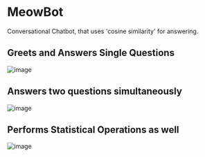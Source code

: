 # MeowBot
Conversational Chatbot, that uses 'cosine similarity' for answering.
## Greets and Answers Single Questions
![image](https://user-images.githubusercontent.com/44989568/203833228-47fa1d6a-1158-4ad1-ae11-610c6c3c0be3.png)
## Answers two questions simultaneously
![image](https://user-images.githubusercontent.com/44989568/203833422-31924799-48c2-4407-8f7a-63bf5911f754.png)
## Performs Statistical Operations as well
![image](https://user-images.githubusercontent.com/44989568/203834688-a2d94b32-0b50-42d0-93d0-0ba4164cc749.png)
